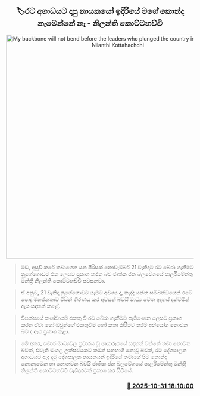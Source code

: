 <p align='center'><b><h2 align='center' title='My backbone will not bend before the leaders who plunged the country into the abyss - Nilanthi Kottahachchi'>🏷රට අගාධයට දාපු නායකයෝ ඉදිරියේ මගේ කොන්ද නැමෙන්නේ නෑ - නිලන්ති කොට්ටහච්චි</h2></b></p>
<p align='center'><img src='https://helakuru.sgp1.cdn.digitaloceanspaces.com/esana/images/lib/nilanthi-kottahachchi-yu.jpg' width='600' alt='My backbone will not bend before the leaders who plunged the country into the abyss - Nilanthi Kottahachchi'></p>

> මඩ, අසූචි කරේ තබාගෙන යන පිරිසක් නොවැම්බර් 21 වැනිදාට රට බේරා ගැනීමට නුගේගොඩට එන ලෙසට ප්‍රකාශ කරන බව ජාතික ජන බලවේගයේ පාර්ලිමේන්තු මන්ත්‍රී නිලන්ති කොට්ටහච්චි පවසනවා.

> ඒ අනුව, 21 වැනිදා නුගේගොඩට යෑමට අවශ්‍ය ද, නැද්ද යන්න සම්බන්ධයෙන් රටේ පොදු මහජනතාව විසින් තීරණය කර අවසන් බවයි මාධ්‍ය වෙත අදහස් දක්වමින් ඇය සඳහන් කළේ.

> විපක්ෂයේ කණ්ඩායම් එකතු වී රට බේරා ගැනීමට පැමිණෙන ලෙසට ප්‍රකාශ කරන ඒවා හෝ ඔවුන්ගේ එකතුවීම හෝ කතා කිරීමට තරම් අභියෝග නොවන බව ද ඇය ප්‍රකාශ කළා.

> මේ අතර, සමාජ මාධ්‍යවල ප්‍රචාරය වූ ඡායාරූපයේ සඳහන් වන්නේ තමා නොවන බවත්, එවැනි මංගල උත්සවයකට තමන් සහභාගි නොවූ බවත්, රට දේශපාලන අගාධයට ඇද දැමූ දේශපාලන නායකයන් ඉදිරියේ තමාගේ පිට කොන්ද නොනැමෙන හා නොනවන බවයි ජාතික ජන බලවේගයේ පාර්ලිමේන්තු මන්ත්‍රී නිලන්ති කොට්ටහච්චි වැඩිදුරටත් ප්‍රකාශ කර සිටියේ.



<h3 align='right'><a href='https://www.helakuru.lk/esana/p/114988/'>📅 2025-10-31 18:10:00</a></h3>
